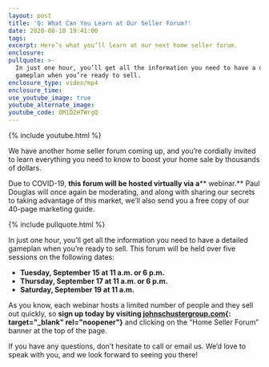 ```yaml
---
layout: post
title: 'Q: What Can You Learn at Our Seller Forum?'
date: 2020-08-10 19:41:00
tags:
excerpt: Here’s what you’ll learn at our next home seller forum.
enclosure:
pullquote: >-
  In just one hour, you’ll get all the information you need to have a detailed
  gameplan when you’re ready to sell.
enclosure_type: video/mp4
enclosure_time:
use_youtube_image: true
youtube_alternate_image:
youtube_code: OM1D2HTWrgQ
---
```


{% include youtube.html %}

We have another home seller forum coming up, and you’re cordially invited to learn everything you need to know to boost your home sale by thousands of dollars.&nbsp;

Due to COVID-19,&nbsp;**this forum will be hosted virtually via a****&nbsp;webinar.**&nbsp;Paul Douglas will once again be moderating, and along with sharing our secrets to taking advantage of this market, we’ll also send you a free copy of our 40-page marketing guide.

{% include pullquote.html %}

In just one hour, you’ll get all the information you need to have a detailed gameplan when you’re ready to sell. This forum will be held over five sessions on the following dates:

* **Tuesday, September 15 at 11 a.m. or 6 p.m.**
* **Thursday, September 17 at 11 a.m. or 6 p.m.**
* **Saturday, September 19 at 11 a.m.**

As you know, each webinar hosts a limited number of people and they sell out quickly, so **sign up today by visiting&nbsp;[johnschustergroup.com](https://johnschustergroup.com/){: target="_blank" rel="noopener"}** and clicking on the “Home Seller Forum” banner at the top of the page.&nbsp;

If you have any questions, don’t hesitate to call or email us. We’d love to speak with you, and we look forward to seeing you there\!&nbsp;